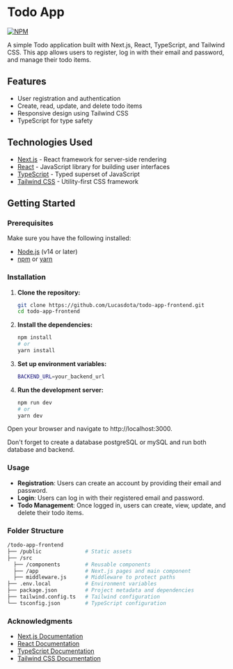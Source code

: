 # Todo App
[![NPM](https://img.shields.io/npm/l/react)](https://github.com/Lucasdota/todo_app_frontend2/blob/master/LICENSE)

A simple Todo application built with Next.js, React, TypeScript, and Tailwind CSS. This app allows users to register, log in with their email and password, and manage their todo items.

## Features

- User registration and authentication
- Create, read, update, and delete todo items
- Responsive design using Tailwind CSS
- TypeScript for type safety

## Technologies Used

- [Next.js](https://nextjs.org/) - React framework for server-side rendering
- [React](https://reactjs.org/) - JavaScript library for building user interfaces
- [TypeScript](https://www.typescriptlang.org/) - Typed superset of JavaScript
- [Tailwind CSS](https://tailwindcss.com/) - Utility-first CSS framework

## Getting Started

### Prerequisites

Make sure you have the following installed:

- [Node.js](https://nodejs.org/) (v14 or later)
- [npm](https://www.npmjs.com/) or [yarn](https://yarnpkg.com/)

### Installation

1. **Clone the repository:**

   ```bash
   git clone https://github.com/Lucasdota/todo-app-frontend.git
   cd todo-app-frontend
   ```
   
2. **Install the dependencies:**

   ```bash
   npm install
   # or
   yarn install
   ```

3. **Set up environment variables:**
   
   ```bash
   BACKEND_URL=your_backend_url
   ```

4. **Run the development server:**
   
   ```bash
   npm run dev
   # or
   yarn dev
   ```

Open your browser and navigate to http://localhost:3000.

Don't forget to create a database postgreSQL or mySQL and run both database and backend.

### Usage

- **Registration**: Users can create an account by providing their email and password.
- **Login**: Users can log in with their registered email and password.
- **Todo Management**: Once logged in, users can create, view, update, and delete their todo items.


### Folder Structure

  ```bash
  /todo-app-frontend
  ├── /public         	   # Static assets
  ├── /src
    ├── /components        # Reusable components
    ├── /app               # Next.js pages and main component
    ├── middleware.js      # Middleware to protect paths
  ├── .env.local           # Environment variables
  ├── package.json         # Project metadata and dependencies
  ├── tailwind.config.ts   # Tailwind configuration
  └── tsconfig.json        # TypeScript configuration
  ```

### Acknowledgments

- [Next.js Documentation](https://nextjs.org/docs)
- [React Documentation](https://react.dev/)
- [TypeScript Documentation](https://www.typescriptlang.org/docs/)
- [Tailwind CSS Documentation](https://tailwindcss.com/docs/installation)

